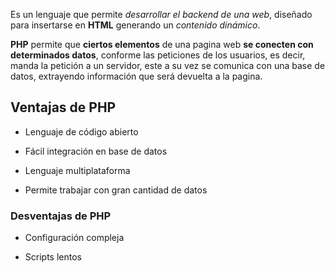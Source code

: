 Es un lenguaje que permite *desarrollar el backend de una web*, diseñado para insertarse en **HTML** generando un *contenido dinámico*.

  

**PHP** permite que **ciertos elementos** de una pagina web **se conecten con determinados datos**, conforme las peticiones de los usuarios, es decir, manda la petición a un servidor, este a su vez se comunica con una base de datos, extrayendo información que será devuelta a la pagina.

  

## Ventajas de PHP

  

- Lenguaje de código abierto

- Fácil integración en base de datos

- Lenguaje multiplataforma

- Permite trabajar con gran cantidad de datos

  

### Desventajas de PHP

  

- Configuración compleja

- Scripts lentos